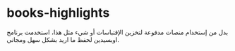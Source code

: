 # books-highlights
بدل من إستخدام منصات مدفوعة لتخزين الإقتباسات أو شيء مثل هذا، استخدمت برنامج اوبسيدين لحفظ ما اريد بشكل سهل ومجاني.